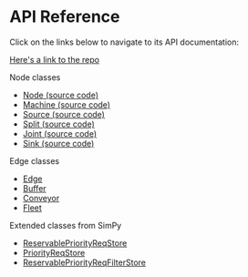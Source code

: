 # API Reference

Click on the links below to navigate to its API documentation:

[Here's a link to the repo](https://github.com/FactorySimPy/FactorySimPy)

Node classes

- [Node](nodes.md)[ (source code)](https://github.com/FactorySimPy/FactorySimPy/blob/main/src/factorysimpy/nodes/node.py)
- [Machine](machine.md)[ (source code)](https://github.com/FactorySimPy/FactorySimPy/blob/main/src/factorysimpy/nodes/machine.py)
- [Source](source.md)[ (source code)](https://github.com/FactorySimPy/FactorySimPy/blob/main/src/factorysimpy/nodes/source.py)
- [Split](split.md)[ (source code)](https://github.com/FactorySimPy/FactorySimPy/blob/main/src/factorysimpy/nodes/split.py)
- [Joint](joint.md)[ (source code)](https://github.com/FactorySimPy/FactorySimPy/blob/main/src/factorysimpy/nodes/joint.py)
- [Sink](sink.md)[  (source code)](https://github.com/FactorySimPy/FactorySimPy/blob/main/src/factorysimpy/nodes/sink.py)

Edge classes

- [Edge](edges.md)
- [Buffer](buffer.md)
- [Conveyor](conveyor.md)
- [Fleet](fleet.md)

Extended classes from SimPy

- [ReservablePriorityReqStore](reservablepriorityreqstore.md)
- [PriorityReqStore](priorityreqstore.md)
- [ReservablePriorityReqFilterStore](reservablepriorityreqfilterstore.md)






